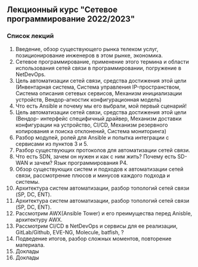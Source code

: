## Лекционный курс "Сетевое программирование 2022/2023"
### Список лекций
1. Введение, обзор существующего рынка телеком услуг, позиционирование инженеров в этом рынке, экономика.
2. Сетевое программирование, применение этого термина и области использования сетей связи в программировании, погружение в NetDevOps.
3. Цель автоматизации сетей связи, средства достижения этой цели (Инвентарная система, Система управления IP-пространством, Система описания сетевых сервисов, Механизм инициализации устройств, Вендор-агностик конфигурационная модель)
4. Что есть Ansible и почему мы его выбрали, мой первый сценарий!
5. Цель автоматизации сетей связи, средства достижения этой цели (Вендор- интерфейс специфичный драйвер, Механизм доставки конфигурации на устройство, CI/CD, Механизм резервного копирования и поиска отклонений, Система мониторинга)
6. Разбор модулей, ролей для Ansible и попытка интеграции с сервисами из пунктов 3 и 5.
7. Разбор существующих протоколов для автоматизации сетей связи.
8. Что есть SDN, зачем он нужен и как с ним жить? Почему есть SD-WAN и зачем? Язык программирования P4.  
9. Обзор существующих систем и подходов к автоматизации сетей связи, рассмотрение плюсов и минусов каждого подхода и системы.
10. Архитектура систем автоматизации, разбор топологий сетей связи (SP, DC, ENT).
11. Архитектура систем автоматизации, разбор топологий сетей связи (SP, DC, ENT).
12.  Рассмотрим AWX(Ansible Tower) и его преимущества перед Anisble, архитектуру AWX.
13.  Рассмотрим CI/CD в NetDevOps и сервисы для ее реализации, GitLab/Github, EVE-NG, Molecule, batfish, ?
14.  Подведение итогов, разбор сложных моментов, повторение материала.
15.  Доклады
16.  Доклады

